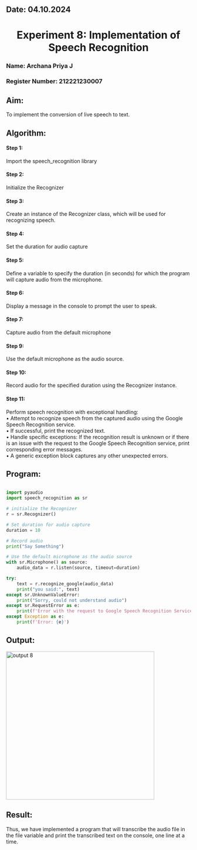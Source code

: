 ## Date: 04.10.2024

<h1 align="center">  
   Experiment 8: Implementation of Speech Recognition 
</h1>  

### Name: Archana Priya J
### Register Number: 212221230007

## Aim:
 To implement the conversion of live speech to text.<BR>
## Algorithm:
#### Step 1: 
Import the speech_recognition library<Br>
#### Step 2: 
Initialize the Recognizer<Br>
#### Step 3: 
Create an instance of the Recognizer class, which will be used for recognizing speech.<Br>
#### Step 4: 
Set the duration for audio capture<Br>
#### Step 5: 
Define a variable to specify the duration (in seconds) for which the program will capture audio from the microphone.<Br>
#### Step 6: 
Display a message in the console to prompt the user to speak.<Br>
#### Step 7: 
Capture audio from the default microphone<Br>
#### Step 9: 
Use the default microphone as the audio source.<Br>
#### Step 10: 
Record audio for the specified duration using the Recognizer instance.<Br>
#### Step 11: 
Perform speech recognition with exceptional handling:<Br>
•	Attempt to recognize speech from the captured audio using the Google Speech Recognition service.<Br>
•	If successful, print the recognized text.<Br>
•	Handle specific exceptions: If the recognition result is unknown or if there is an issue with the request to the Google Speech Recognition service, print corresponding error messages.<Br>
•	A generic exception block captures any other unexpected errors.<Br>
## Program:
```py

import pyaudio
import speech_recognition as sr

# initialize the Recognizer
r = sr.Recognizer()

# Set duration for audio capture
duration = 10

# Record audio
print("Say Something")

# Use the default microphone as the audio source
with sr.Microphone() as source:
    audio_data = r.listen(source, timeout=duration)

try:
    text = r.recognize_google(audio_data)
    print("you said:", text)
except sr.UnknownValueError:
    print("Sorry, could not understand audio")
except sr.RequestError as e:
    print(f'Error with the request to Google Speech Recognition Service: {e}')
except Exception as e:
    print(f'Error: {e}')


```
## Output:
<img width="404" alt="output 8 " src="https://github.com/user-attachments/assets/59f7902f-0eac-4544-bf26-0db0eeb44251">


## Result:
Thus, we have implemented a program that will transcribe the audio file in the file variable and print the transcribed text on the console, one line at a time.
